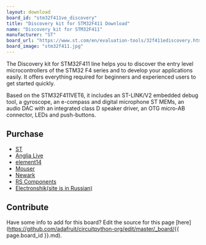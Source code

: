 ```yaml
---
layout: download
board_id: "stm32f411ve_discovery"
title: "Discovery kit for STM32F411 Download"
name: "Discovery kit for STM32F411"
manufacturer: "ST"
board_url: "https://www.st.com/en/evaluation-tools/32f411ediscovery.html"
board_image: "stm32f411.jpg"
---
```


The Discovery kit for STM32F411 line helps you to discover the entry level microcontrollers of the STM32 F4 series and to develop your applications easily. It offers everything required for beginners and experienced users to get started quickly.

Based on the STM32F411VET6, it includes an ST-LINK/V2 embedded debug tool, a gyroscope, an e-compass and digital microphone ST MEMs, an audio DAC with an integrated class D speaker driver, an OTG micro-AB connector, LEDs and push-buttons.

## Purchase
* [ST](https://www.st.com/en/evaluation-tools/32f411ediscovery.html)
* [Anglia Live](http://www.anglia-live.com/productinfo.aspx?kw=stm32f411edisco&catref=1202869001_discovery-kit-f-stm32-f4-mcus)
* [element14](https://nz.element14.com/stmicroelectronics/stm32f411e-disco/dev-board-stm32-discovery/dp/2456732?ost=STM32F411E-DISCO&CMP=GRHS-1000962&ddkey=https%3ASearch)
* [Mouser](https://www.mouser.com/ProductDetail/STMicroelectronics/STM32F411E-DISCO?qs=%2Fha2pyFadujxcn39gZUbxdSs8n9LApYvKgpZqT2TnktXGF15xh8T5A%3D%3D)
* [Newark](https://www.newark.com/webapp/wcs/stores/servlet/Search?storeId=10194&catalogId=15003&langId=-1&mf=100050&st=STM32F411E-DISCO&showResults=true&CMP=AFC-STMICRO)
* [RS Components](https://nz.rs-online.com/web/p/processor-microcontroller-development-kits/8463503/?relevancy-data=636F3D3126696E3D4931384E53656172636847656E65726963266C753D656E266D6D3D6D61746368616C6C7061727469616C26706D3D5E5B5C707B4C7D5C707B4E647D2D2C2F255C2E5D2B2426706F3D31313326736E3D592673723D2673743D4B4559574F52445F53494E474C455F414C5048415F4E554D455249432673633D592677633D4E4F4E45267573743D53544D333246343131452D444953434F267374613D53544D333246343131452D444953434F26&searchHistory=%7B%22enabled%22%3Afalse%7D)
* [Electronshik(site is in Russian)](https://www.electronshik.ru/item/ST/STM32F411E-DISCO)

## Contribute

Have some info to add for this board? Edit the source for this page [here](https://github.com/adafruit/circuitpython-org/edit/master/_board/{{ page.board_id }}.md).
